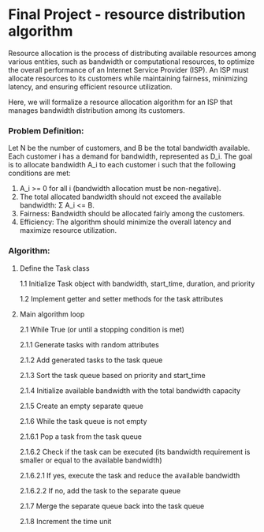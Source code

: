 # Final Project - resource distribution algorithm

Resource allocation is the process of distributing available resources among various entities, such as bandwidth or computational resources, to optimize the overall performance of an Internet Service Provider (ISP). An ISP must allocate resources to its customers while maintaining fairness, minimizing latency, and ensuring efficient resource utilization.

Here, we will formalize a resource allocation algorithm for an ISP that manages bandwidth distribution among its customers.

### Problem Definition:
Let N be the number of customers, and B be the total bandwidth available. Each customer i has a demand for bandwidth, represented as D_i. The goal is to allocate bandwidth A_i to each customer i such that the following conditions are met:

1) A_i >= 0 for all i (bandwidth allocation must be non-negative).
2) The total allocated bandwidth should not exceed the available bandwidth: Σ A_i <= B.
3) Fairness: Bandwidth should be allocated fairly among the customers.
4) Efficiency: The algorithm should minimize the overall latency and maximize resource utilization.

### Algorithm:

1) Define the Task class

    1.1 Initialize Task object with bandwidth, start_time, duration, and priority

    1.2 Implement getter and setter methods for the task attributes

2) Main algorithm loop 

   2.1 While True (or until a stopping condition is met)
 
   2.1.1 Generate tasks with random attributes

   2.1.2 Add generated tasks to the task queue

   2.1.3 Sort the task queue based on priority and start_time

   2.1.4 Initialize available bandwidth with the total bandwidth capacity

   2.1.5 Create an empty separate queue

   2.1.6 While the task queue is not empty

   2.1.6.1 Pop a task from the task queue

   2.1.6.2 Check if the task can be executed (its bandwidth requirement is smaller or equal to the available bandwidth)

   2.1.6.2.1 If yes, execute the task and reduce the available bandwidth

   2.1.6.2.2 If no, add the task to the separate queue

   2.1.7 Merge the separate queue back into the task queue

   2.1.8 Increment the time unit
